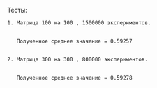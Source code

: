 Тесты:


	1. Матрица 100 на 100 , 1500000 экспериментов.

	
	   Полученное среднее значение = 0.59257
	   
	   
	2. Матрица 300 на 300 , 800000 экспериментов.
	

	   Полученное среднее значение = 0.59278
